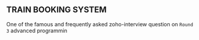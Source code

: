 ## TRAIN BOOKING SYSTEM

One of the famous and frequently asked zoho-interview question on `Round 3` advanced programmin

